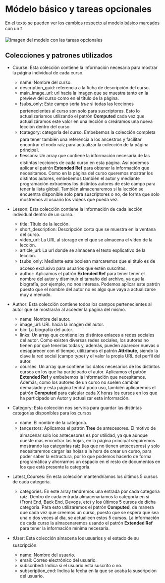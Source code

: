 # Módelo básico y tareas opcionales

En el texto se pueden ver los cambios respecto al modelo básico marcados con un ❗

![Imagen del modelo con las tareas opcionales](../imágenes/ModeloOpcional.png)

## Colecciones y patrones utilizados

- Course: Esta colección contiene la información necesaria para mostrar la página individual de cada curso.
  - name: Nombre del curso.
  - description_guid: referencia a la ficha de descripción del curso.
  - main_image_url: url hacia la imagen que se muestra tanto en la preview del curso como en el título de la página.
  - ❗subs_only: Este campo sería *true* si todas las lecciones pertenecientes al curso son solo para suscriptores. Esto lo actualizaríamos utilizando el patrón **Computed** cada vez que actualizáramos este valor en una lección o creáramos una nueva lección dentro del curso
  - ❗category: categoría del curso. Embebemos la colección completa para tener también una referencia a los ancestros y facilitar encontrar el nodo raíz para actualizar la colección de la página principal.
  - ❗lessons: Un array que contiene la información necesaria de las distintas lecciones de cada curso en esta página. Así podemos aplicar el patrón **Extended Ref** para obtener la información que necesitamos. Como en la página del curso queremos mostrar los distintos autores, embebemos también el autor y mediante programación extraemos los distintos autores de este campo para tener la lista global. También almacenaremos si la lección se encuentra disponible solo para suscriptores o no, de forma que solo mostremos al usuario los vídeos que pueda vez.

- Lesson: Esta colección contiene la información de cada lección individual dentro de un curso.
  - title: Título de la lección.
  - short_description: Descripción corta que se muestra en la ventana del curso.
  - video_url: La URL al storage en el que se almacena el vídeo de la lección.
  - article_url: La url donde se almacena el texto explicativo de la lección.
  - ❗subs_only: Mediante este boolean marcaremos que el título es de acceso exclusivo para usuarios que estén suscritos.
  - author: Aplicamos el patrón **Extended Ref** para tener tener el nombre del autor y disminuir el tamaño del archivo, ya que la biografía, por ejemplo, no nos interesa. Podemos aplicar este patrón puesto que el nombre del autor no es algo que vaya a actualizarse muy a menudo.

- Author: Esta colección contiene todos los campos pertenecientes al autor que se mostrarán al acceder la página del mismo.
  - name: Nombre del autor.
  - image_url: URL hacia la imagen del autor.
  - bio: La biografía del autor.
  - links: Un array que contiene los distintos enlaces a redes sociales del autor. Como existen diversas redes sociales, los autores no tienen por qué tenerlas todas y, además, pueden aparecer nuevas o desaparecer con el tiempo, utilizamos el patrón **Attribute**, siendo la clave la red social (campo type) y el valor la propia URL del perfil del autor.
  - courses: Un array que contiene los datos necesarios de los distintos cursos en los que ha participado el autor. Aplicamos el patrón **Extended Ref** y embebemos la información que necesitamos. Además, como los autores de un curso no suelen cambiar demasiado y esta página tendrá poco uso, también aplicaremos el patrón **Computed** para calcular cada X horas los cursos en los que ha participado un Autor y actualizar esta información.

- Category: Esta colección nos serviría para guardar las distintas categorías disponibles para los cursos
  - name: El nombre de la categoría.
  - ❗ancestors: Aplicamos el patrón **Tree** de antecesores. El motivo de almacenar solo los antecesores es por utilidad, ya que aunque cueste más encontrar las hojas, en la página principal seguiremos mostrando las categorías raíz (las que no tienen antecesores) y solo necesitaremos cargar las hojas a la hora de crear un curso, para poder saber la estructura, por lo que podemos hacerlo de forma programática y ahorrarnos un espacio en el resto de documentos en los que está presente la categoría.

- Latest_Courses: En esta colección mantendríamos los últimos 5 cursos de cada categoría.
  - categories: En este array tendremos una entrada por cada categoría raíz. Dentro de cada entrada almacenaríamos la categoría en sí (Front End, Back End, Devops, etc) y los últimos 5 cursos de dicha categoría. Para esto utilizaremos el patrón **Computed**, de manera que cada vez que creemos un curso, puesto que se espera que sea una o dos veces al día, se actualicen estos 5 cursos. La información de cada curso la almacenaremos usando el patrón **Extended Ref** para tener la información mínima necesaria.

- ❗User: Esta colección almacena los usuarios y el estado de su suscripción.
  - name: Nombre del usuario.
  - email: Correo electrónico del usuario.
  - subscribed: Indica si el usuario esta suscrito o no.
  - subscription_end: Indica la fecha en la que se acaba la suscripción del usuario.
